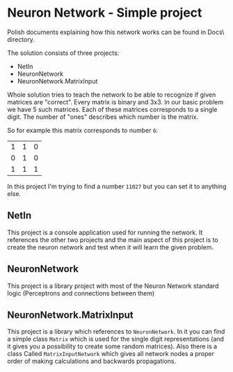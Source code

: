 Neuron Network - Simple project
==============

Polish documents explaining how this network works can be found in Docs\ directory.

The solution consists of three projects:
- NetIn
- NeuronNetwork
- NeuronNetwork.MatrixInput

Whole solution tries to teach the network to be able to recognize if given matrices are "correct". 
Every matrix is binary and 3x3. In our basic problem we have 5 such matrices. 
Each of these matrices corresponds to a single digit. The number of "ones" describes which number is the matrix.

So for example this matrix corresponds to number `6`:

<table>
<tr><td>1</td><td>1</td><td>0</td></tr>
<tr><td>0</td><td>1</td><td>0</td></tr>
<tr><td>1</td><td>1</td><td>1</td></tr>
</table>

In this project I'm trying to find a number `11027` but you can set it to anything else.


NetIn
-----

This project is a console application used for running the network. 
It references the other two projects and the main aspect of this 
project is to create the neuron network and test when it will learn the given problem.

NeuronNetwork
-------------

This project is a library project with most of the Neuron Network standard logic (Perceptrons and connections between them)

NeuronNetwork.MatrixInput
-------------------------

This project is a library which references to `NeuronNetwork`. In it you can find a simple class `Matrix` 
which is used for the single digit representations (and it gives you a possibility to create some random matrices).
Also there is a class Called `MatrixInputNetwork` which gives all network nodes a proper order of making calculations 
and backwards propagations.
